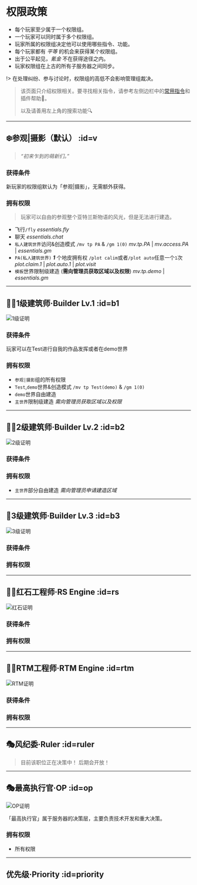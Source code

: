 # 权限政策

* 每个玩家至少属于一个权限组。
* 一个玩家可以同时属于多个权限组。
* 玩家所属的权限组决定他可以使用哪些指令、功能。
* 每个玩家都有 *平等* 的机会来获得某个权限组。
* 出于公平起见，*氪金* 不在获得途径之内。
* 玩家权限组在上古的所有子服务器之间同步。

!> 在处理纠纷、参与讨论时，权限组的高低不会影响管理组裁决。

> 该页面只介绍权限相关。要寻找相关指令，请参考左侧边栏中的[常用指令](/welcome/commands.md)和插件帮助📖。
>  
> 以及请善用左上角的搜索功能🔍

----

## ❄️参观|摄影（默认） :id=v

> *“初来乍到的萌新们。”*

### 获得条件

新玩家的权限组默认为「参观|摄影」，无需额外获得。

### 拥有权限

>玩家可以自由的参观整个亚特兰斯物语的风光，但是无法进行建造。

- 飞行`/fly` *essentials.fly*
- 聊天 *essentials.chat*
- `私人建筑世界`访问&创造模式 `/mv tp PA` & `/gm 1(0)` *mv.tp.PA* | *mv.access.PA* | *essentials.gm*
- `PA(私人建筑世界)` ***1*** 个地皮拥有权 `/plot calim`或者`/plot auto`任意一个`1`次 *plot.claim.1* | *plot.auto.1* | *plot.visit*
- `模板`世界限制级建造 (**需向管理员获取区域以及权限**) *mv.tp.demo* | *essentials.gm*

----

## 👨‍🏭1级建筑师·Builder Lv.1 :id=b1

![1级证明](https://raw.githubusercontent.com/Kamikuz/Atorasumonogatarito/master/assets/images/class/B1.png)

### 获得条件

玩家可以在Test进行自我的作品发挥或者在demo世界


### 拥有权限

- `参观|摄影`组的所有权限
- `Test`,`demo`世界&创造模式 `/mv tp Test(demo)` & `/gm 1(0)`
- `demo`世界自由建造
- `主世界`限制级建造 *需向管理员获取区域以及权限*

----

## 👨‍🏭2级建筑师·Builder Lv.2 :id=b2

![2级证明](https://raw.githubusercontent.com/Kamikuz/Atorasumonogatarito/master/assets/images/class/B2.png)

### 获得条件

### 拥有权限

- `主世界`部分自由建造 *需向管理员申请建造区域*

----

## 👷‍3级建筑师·Builder Lv.3 :id=b3

![3级证明](https://raw.githubusercontent.com/Kamikuz/Atorasumonogatarito/master/assets/images/class/B3.png)

### 获得条件

### 拥有权限

----
## 👨‍🎨红石工程师·RS Engine :id=rs

![红石证明](https://raw.githubusercontent.com/Kamikuz/Atorasumonogatarito/master/assets/images/class/rs.png)

### 获得条件

### 拥有权限

----

## 👨‍🎨RTM工程师·RTM Engine :id=rtm

![RTM证明](https://raw.githubusercontent.com/Kamikuz/Atorasumonogatarito/master/assets/images/class/rtm.png)

### 获得条件

### 拥有权限

----

## 🎭风纪委·Ruler :id=ruler

>目前该职位正在决策中！ 后期会开放！

----

## 🎭最高执行官·OP :id=op

![OP证明](https://raw.githubusercontent.com/Kamikuz/Atorasumonogatarito/master/assets/images/class/op.png)

「最高执行官」属于服务器的决策层，主要负责技术开发和重大决策。

### 拥有权限

- 所有权限

----

## 优先级·Priority :id=priority
